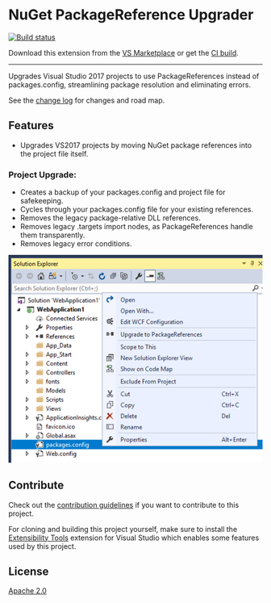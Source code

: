 # NuGet PackageReference Upgrader

<!-- Replace this badge with your own-->
[![Build status](https://ci.appveyor.com/api/projects/status/hqw4epqailyy7arg?svg=true)](https://ci.appveyor.com/project/robertmclaws/packagereferenceupgrader)

<!-- Update the VS Gallery link after you upload the VSIX-->
Download this extension from the [VS Marketplace](https://marketplace.visualstudio.com/items?itemName=CloudNimble.NuGetPackageReferenceUpgrader)
or get the [CI build](http://vsixgallery.com/extension/bae2a4ae-be17-4f34-be32-f7f103918589/).

---------------------------------------

Upgrades Visual Studio 2017 projects to use PackageReferences instead of packages.config, streamlining package resolution and eliminating errors.

See the [change log](CHANGELOG.md) for changes and road map.

## Features

- Upgrades VS2017 projects by moving NuGet package references into the project file itself.

### Project Upgrade:
- Creates a backup of your packages.config and project file for safekeeping.
- Cycles through your packages.config file for your existing references.
- Removes the legacy package-relative DLL references.
- Removes legacy .targets import nodes, as PackageReferences handle them transparently.
- Removes legacy error conditions.

![Context Menu](art/context-menu.png)

## Contribute
Check out the [contribution guidelines](CONTRIBUTING.md)
if you want to contribute to this project.

For cloning and building this project yourself, make sure
to install the
[Extensibility Tools](https://visualstudiogallery.msdn.microsoft.com/ab39a092-1343-46e2-b0f1-6a3f91155aa6)
extension for Visual Studio which enables some features
used by this project.

## License
[Apache 2.0](LICENSE)
